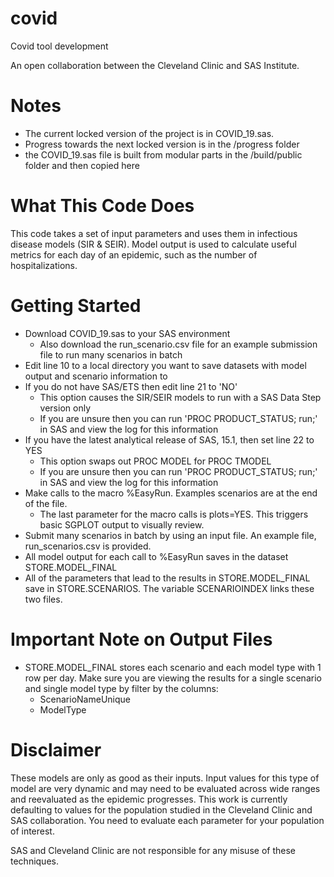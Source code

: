 # covid
Covid tool development

An open collaboration between the Cleveland Clinic and SAS Institute.

# Notes
- The current locked version of the project is in COVID_19.sas.
- Progress towards the next locked version is in the /progress folder
- the COVID_19.sas file is built from modular parts in the /build/public folder and then copied here

# What This Code Does
This code takes a set of input parameters and uses them in infectious disease models (SIR & SEIR).  Model output is used to calculate useful metrics for each day of an epidemic, such as the number of hospitalizations.  

# Getting Started
- Download COVID_19.sas to your SAS environment
    - Also download the run_scenario.csv file for an example submission file to run many scenarios in batch
- Edit line 10 to a local directory you want to save datasets with model output and scenario information to
- If you do not have SAS/ETS then edit line 21 to 'NO'
    - This option causes the SIR/SEIR models to run with a SAS Data Step version only
    - If you are unsure then you can run 'PROC PRODUCT_STATUS; run;' in SAS and view the log for this information
- If you have the latest analytical release of SAS, 15.1, then set line 22 to YES
    - This option swaps out PROC MODEL for PROC TMODEL
    - If you are unsure then you can run 'PROC PRODUCT_STATUS; run;' in SAS and view the log for this information
- Make calls to the macro %EasyRun.  Examples scenarios are at the end of the file.
    - The last parameter for the macro calls is plots=YES.  This triggers basic SGPLOT output to visually review.
- Submit many scenarios in batch by using an input file.  An example file, run_scenarios.csv is provided. 
- All model output for each call to %EasyRun saves in the dataset STORE.MODEL_FINAL
- All of the parameters that lead to the results in STORE.MODEL_FINAL save in STORE.SCENARIOS.  The variable SCENARIOINDEX links these two files.

# Important Note on Output Files
- STORE.MODEL_FINAL stores each scenario and each model type with 1 row per day. Make sure you are viewing the results for a single scenario and single model type by filter by the columns: 
    - ScenarioNameUnique
    - ModelType

# Disclaimer
These models are only as good as their inputs. Input values for this type of model are very dynamic and may need to be evaluated across wide ranges and reevaluated as the epidemic progresses.  This work is currently defaulting to values for the population studied in the Cleveland Clinic and SAS collaboration.  You need to evaluate each parameter for your population of interest.

SAS and Cleveland Clinic are not responsible for any misuse of these techniques.

